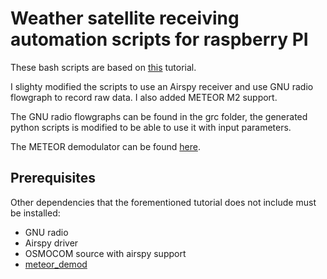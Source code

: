 # Weather satellite receiving automation scripts for raspberry PI

These bash scripts are based on [this](https://www.instructables.com/Raspberry-Pi-NOAA-Weather-Satellite-Receiver/) tutorial.

I slighty modified the scripts to use an Airspy receiver and use GNU radio flowgraph to record raw data. I also added METEOR M2 support. 

The GNU radio flowgraphs can be found in the grc folder, the generated python scripts is modified to be able to use it with input parameters.

The METEOR demodulator can be found [here](https://github.com/Digitelektro/MeteorDemod).

## Prerequisites
Other dependencies that the forementioned tutorial does not include must be installed:

 - GNU radio
 - Airspy driver
 - OSMOCOM source with airspy support
 - [meteor_demod](https://github.com/dbdexter-dev/meteor_demod)